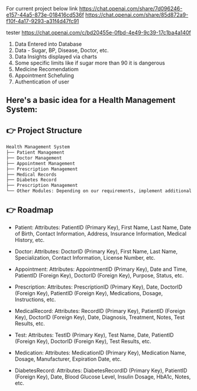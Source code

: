For current project below link
https://chat.openai.com/share/7d096246-e157-44a5-873e-018416cd536f
https://chat.openai.com/share/85d872a9-f10f-4a17-9293-a31f4d47fc91

tester
https://chat.openai.com/c/bd20455e-0fbd-4e49-9c39-17c1ba4a140f
 
 1. Data Entered into Database
 2. Data - Sugar, BP, Disease, Doctor, etc.
 3. Data Insights displayed via charts
 4. Some specific limits like if sugar more than 90 it is dangerous
 5. Medicine Recomendatiom
 6. Appointment Schefuling
 7. Authentication of user

## Here's a basic idea for a Health Management System:

## 👉 Project Structure
```bash
Health Management System
├── Patient Management
├── Doctor Management
├── Appointment Management
├── Prescription Management
├── Medical Records
├── Diabetes Record
├── Prescription Management
└── Other Modules: Depending on our requirements, implement additional modules for features like test management, medication management, and billing.
```


## 👉 Roadmap

- Patient: Attributes: PatientID (Primary Key), First Name, Last Name, Date of Birth, Contact Information, Address, Insurance Information, Medical History, etc.

- Doctor: Attributes: DoctorID (Primary Key), First Name, Last Name, Specialization, Contact Information, License Number, etc.

- Appointment: Attributes: AppointmentID (Primary Key), Date and Time, PatientID (Foreign Key), DoctorID (Foreign Key), Purpose, Status, etc.

- Prescription: Attributes: PrescriptionID (Primary Key), Date, DoctorID (Foreign Key), PatientID (Foreign Key), Medications, Dosage, Instructions, etc.

- MedicalRecord: Attributes: RecordID (Primary Key), PatientID (Foreign Key), DoctorID (Foreign Key), Date, Diagnosis, Treatment, Notes, Test Results, etc.

- Test: Attributes: TestID (Primary Key), Test Name, Date, PatientID (Foreign Key), DoctorID (Foreign Key), Test Results, etc.

- Medication: Attributes: MedicationID (Primary Key), Medication Name, Dosage, Manufacturer, Expiration Date, etc.

- DiabetesRecord: Attributes: DiabetesRecordID (Primary Key), PatientID (Foreign Key), Date, Blood Glucose Level, Insulin Dosage, HbA1c, Notes, etc.
